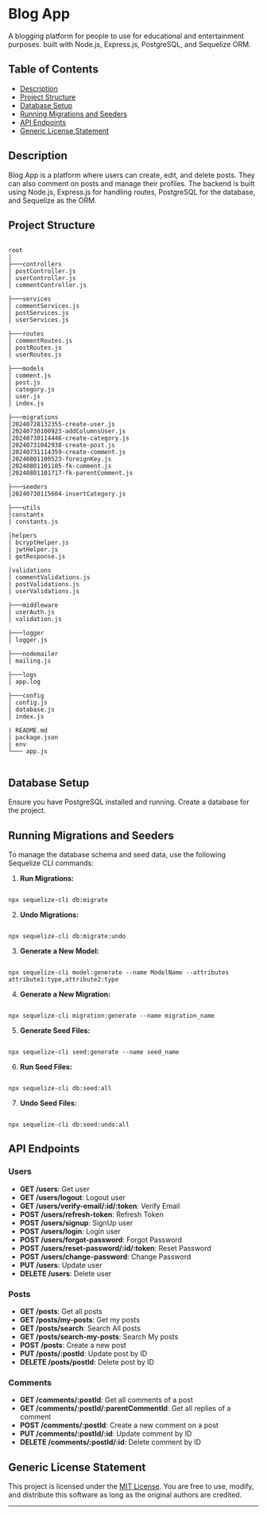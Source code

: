 # Blog App

A blogging platform for people to use for educational and entertainment purposes. built with Node.js, Express.js, PostgreSQL, and Sequelize ORM.

## Table of Contents

- [Description](#description)
- [Project Structure](#project-structure)
- [Database Setup](#database-setup)
- [Running Migrations and Seeders](#running-migrations-and-seeders)
- [API Endpoints](#api-endpoints)
- [Generic License Statement](#generic-license-statement)

## Description

Blog App is a platform where users can create, edit, and delete posts. They can also comment on posts and manage their profiles. The backend is built using Node.js, Express.js for handling routes, PostgreSQL for the database, and Sequelize as the ORM.

## Project Structure

```

root
|
├───controllers
│ postController.js
│ userController.js
│ commentController.js

├───services
│ commentServices.js
│ postServices.js
│ userServices.js

├───routes
│ commentRoutes.js
│ postRoutes.js
│ userRoutes.js

├───models
│ comment.js
│ post.js
│ category.js
│ user.js
│ index.js

├───migrations
│20240728132355-create-user.js
│20240730100923-addColumnsUser.js
│20240730114446-create-category.js
│20240731042938-create-post.js
│20240731114359-create-comment.js
│20240801100523-foreignKey.js
│20240801101105-fk-comment.js
│20240801101717-fk-parentComment.js

├───seeders
│20240730115604-insertCategory.js

├───utils
│constants
| constants.js

│helpers
| bcryptHelper.js
| jwtHelper.js
| getResponse.js

│validations
| commentValidations.js
| postValidations.js
| userValidations.js

├───middleware
│ userAuth.js
│ validation.js

├───logger
│ logger.js

├───nodemailer
│ mailing.js

├───logs
│ app.log

├───config
│ config.js
│ database.js
│ index.js

| README.md
| package.json
| env
└─── app.js


```

## Database Setup

Ensure you have PostgreSQL installed and running. Create a database for the project.

## Running Migrations and Seeders

To manage the database schema and seed data, use the following Sequelize CLI commands:

1. **Run Migrations:**

```

npx sequelize-cli db:migrate

```

2. **Undo Migrations:**

```

npx sequelize-cli db:migrate:undo

```

3. **Generate a New Model:**

```

npx sequelize-cli model:generate --name ModelName --attributes attribute1:type,attribute2:type

```

4. **Generate a New Migration:**

```

npx sequelize-cli migration:generate --name migration_name

```

5. **Generate Seed Files:**

```

npx sequelize-cli seed:generate --name seed_name

```

6. **Run Seed Files:**

```

npx sequelize-cli db:seed:all

```

7. **Undo Seed Files:**

```

npx sequelize-cli db:seed:undo:all

```

## API Endpoints

### Users

- **GET /users**: Get user
- **GET /users/logout**: Logout user
- **GET /users/verify-email/:id/:token**: Verify Email
- **POST /users/refresh-token**: Refresh Token
- **POST /users/signup**: SignUp user
- **POST /users/login**: Login user
- **POST /users/forgot-password**: Forgot Password
- **POST /users/reset-password/:id/:token**: Reset Password
- **POST /users/change-password**: Change Password
- **PUT /users**: Update user
- **DELETE /users**: Delete user

### Posts

- **GET /posts**: Get all posts
- **GET /posts/my-posts**: Get my posts
- **GET /posts/search**: Search All posts
- **GET /posts/search-my-posts**: Search My posts
- **POST /posts**: Create a new post
- **PUT /posts/:postId**: Update post by ID
- **DELETE /posts/postId**: Delete post by ID

### Comments

- **GET /comments/:postId**: Get all comments of a post
- **GET /comments/:postId/:parentCommentId**: Get all replies of a comment
- **POST /comments/:postId**: Create a new comment on a post
- **PUT /comments/:postId/:id**: Update comment by ID
- **DELETE /comments/:postId/:id**: Delete comment by ID

## Generic License Statement

This project is licensed under the [MIT License](https://opensource.org/licenses/MIT). You are free to use, modify, and distribute this software as long as the original authors are credited.

---

```

```
